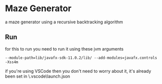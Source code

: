 # Maze Generator

a maze generator using a recursive backtracking algorithm

## Run

for this to run you need to run it using these jvm arguments

`--module-path=lib/javafx-sdk-11.0.2/lib/ --add-modules=javafx.controls -Xss4m`

if you're using VSCode then you don't need to worry about it, it's already been set in \\.vscode\launch.json